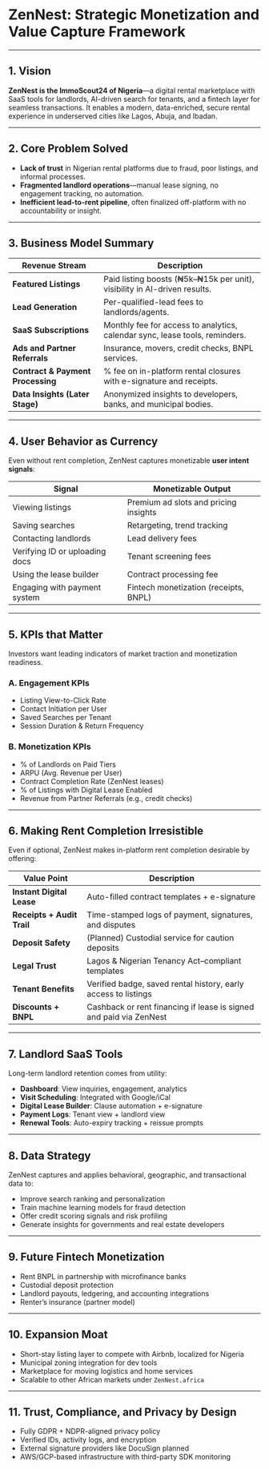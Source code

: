 # ZenNest: Strategic Monetization and Value Capture Framework

---

## 1. Vision
**ZenNest is the ImmoScout24 of Nigeria**—a digital rental marketplace with SaaS tools for landlords, AI-driven search for tenants, and a fintech layer for seamless transactions. It enables a modern, data-enriched, secure rental experience in underserved cities like Lagos, Abuja, and Ibadan.

---

## 2. Core Problem Solved
- **Lack of trust** in Nigerian rental platforms due to fraud, poor listings, and informal processes.
- **Fragmented landlord operations**—manual lease signing, no engagement tracking, no automation.
- **Inefficient lead-to-rent pipeline**, often finalized off-platform with no accountability or insight.

---

## 3. Business Model Summary
| Revenue Stream                    | Description                                                                 |
|----------------------------------|-----------------------------------------------------------------------------|
| **Featured Listings**            | Paid listing boosts (₦5k–₦15k per unit), visibility in AI-driven results.  |
| **Lead Generation**              | Per-qualified-lead fees to landlords/agents.                               |
| **SaaS Subscriptions**           | Monthly fee for access to analytics, calendar sync, lease tools, reminders.|
| **Ads and Partner Referrals**    | Insurance, movers, credit checks, BNPL services.                           |
| **Contract & Payment Processing**| % fee on in-platform rental closures with e-signature and receipts.        |
| **Data Insights (Later Stage)**  | Anonymized insights to developers, banks, and municipal bodies.            |

---

## 4. User Behavior as Currency
Even without rent completion, ZenNest captures monetizable **user intent signals**:

| Signal                         | Monetizable Output                            |
|--------------------------------|-----------------------------------------------|
| Viewing listings               | Premium ad slots and pricing insights         |
| Saving searches                | Retargeting, trend tracking                   |
| Contacting landlords           | Lead delivery fees                            |
| Verifying ID or uploading docs| Tenant screening fees                         |
| Using the lease builder       | Contract processing fee                       |
| Engaging with payment system  | Fintech monetization (receipts, BNPL)         |

---

## 5. KPIs that Matter
Investors want leading indicators of market traction and monetization readiness.

### A. Engagement KPIs
- Listing View-to-Click Rate
- Contact Initiation per User
- Saved Searches per Tenant
- Session Duration & Return Frequency

### B. Monetization KPIs
- % of Landlords on Paid Tiers
- ARPU (Avg. Revenue per User)
- Contract Completion Rate (ZenNest leases)
- % of Listings with Digital Lease Enabled
- Revenue from Partner Referrals (e.g., credit checks)

---

## 6. Making Rent Completion Irresistible
Even if optional, ZenNest makes in-platform rent completion desirable by offering:

| Value Point            | Description                                                                 |
|------------------------|-----------------------------------------------------------------------------|
| **Instant Digital Lease**  | Auto-filled contract templates + e-signature                             |
| **Receipts + Audit Trail** | Time-stamped logs of payment, signatures, and disputes                   |
| **Deposit Safety**         | (Planned) Custodial service for caution deposits                         |
| **Legal Trust**            | Lagos & Nigerian Tenancy Act–compliant templates                         |
| **Tenant Benefits**        | Verified badge, saved rental history, early access to listings           |
| **Discounts + BNPL**       | Cashback or rent financing if lease is signed and paid via ZenNest       |

---

## 7. Landlord SaaS Tools
Long-term landlord retention comes from utility:

- **Dashboard**: View inquiries, engagement, analytics
- **Visit Scheduling**: Integrated with Google/iCal
- **Digital Lease Builder**: Clause automation + e-signature
- **Payment Logs**: Tenant view + landlord view
- **Renewal Tools**: Auto-expiry tracking + reissue prompts

---

## 8. Data Strategy
ZenNest captures and applies behavioral, geographic, and transactional data to:

- Improve search ranking and personalization
- Train machine learning models for fraud detection
- Offer credit scoring signals and risk profiling
- Generate insights for governments and real estate developers

---

## 9. Future Fintech Monetization
- Rent BNPL in partnership with microfinance banks
- Custodial deposit protection
- Landlord payouts, ledgering, and accounting integrations
- Renter’s insurance (partner model)

---

## 10. Expansion Moat
- Short-stay listing layer to compete with Airbnb, localized for Nigeria
- Municipal zoning integration for dev tools
- Marketplace for moving logistics and home services
- Scalable to other African markets under `ZenNest.africa`

---

## 11. Trust, Compliance, and Privacy by Design
- Fully GDPR + NDPR-aligned privacy policy
- Verified IDs, activity logs, and encryption
- External signature providers like DocuSign planned
- AWS/GCP-based infrastructure with third-party SDK monitoring